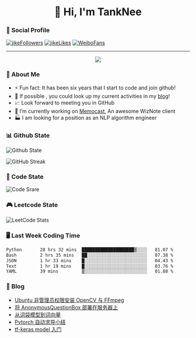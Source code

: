 
<h1 align="center">👋 Hi, I'm TankNee</h1>

### 📌 Social Profile 

[![jikeFollowers](https://img.shields.io/badge/dynamic/json?color=%23FFE411&label=JikeFollowers&query=%24.data.totalSubs&url=https%3A%2F%2Fapi.spencerwoo.com%2Fsubstats%2F%3Fsource%3DjikeFollower%26queryKey%3Dd25cf3f3-f6e6-4427-b418-51ba06cf26e9)](https://m.okjike.com)
[![jikeLikes](https://img.shields.io/badge/dynamic/json?color=%23FFE411&label=JikeLikes&query=%24.data.totalSubs&url=https%3A%2F%2Fapi.spencerwoo.com%2Fsubstats%2F%3Fsource%3DjikeLiked%26queryKey%3Dd25cf3f3-f6e6-4427-b418-51ba06cf26e9)](https://m.okjike.com)
[![WeiboFans](https://img.shields.io/badge/dynamic/json?color=%23E6162D&label=WeiboFollowers&query=%24.data.totalSubs&url=https%3A%2F%2Fapi.spencerwoo.com%2Fsubstats%2F%3Fsource%3Dweibo%26queryKey%3D5201023153)](https://www.weibo.com)

---

<a href="https://github.com/linonetwo">
    <p align="center">
        <img src="https://github-profile-trophy.vercel.app/?username=TankNee&column=7"/>
    </p>
</a>

### 👦 About Me 

-  ⚡  Fun fact: It has been six years that I start to code and join github!
- 🎉 If possible , you could look up my current activities in my [blog](https://www.tanknee.cn)!
- 📈 Look forward to meeting you in GitHub
- 🔭 I’m currently working on [Memocast](https://github.com/TankNee/Memocast), An awesome WizNote client
- 🏭 I am looking for a position as an NLP algorithm engineer

### 📊 Github State

![Github State](https://github-readme-stats.vercel.app/api?username=TankNee&show_icons=true&hide_border=true)

![GitHub Streak](https://github-readme-streak-stats.herokuapp.com/?user=TankNee)

### 📶 Code State

![Code Srare](https://github-readme-stats.vercel.app/api/top-langs/?username=TankNee&layout=compact&hide_border=true&title_color=a0a9af)

### 🎮 Leetcode State

![LeetCode Stats](https://leetcard.jacoblin.cool/TankNee?theme=nord&font=Song%20Myung&ext=heatmap&site=cn)

### 🖥 Last Week Coding Time

<!--START_SECTION:waka-->

```txt
Python       28 hrs 32 mins  ████████████████████▒░░░░   81.07 %
Bash         2 hrs 35 mins   ██░░░░░░░░░░░░░░░░░░░░░░░   07.38 %
JSON         1 hr 33 mins    █░░░░░░░░░░░░░░░░░░░░░░░░   04.43 %
Text         1 hr 19 mins    █░░░░░░░░░░░░░░░░░░░░░░░░   03.76 %
YAML         39 mins         ▒░░░░░░░░░░░░░░░░░░░░░░░░   01.88 %
```

<!--END_SECTION:waka-->

### 📕 Blog

<!-- BLOG-POST-LIST:START -->
- [Ubuntu 非管理员权限安装 OpenCV 与 FFmpeg](https://www.tanknee.cn/2023/11/29/opencv-ffmpeg)
- [将 AnonymousQuestionBox 部署在服务器上](https://www.tanknee.cn/2023/03/03/17)
- [从词袋模型到词向量](https://www.tanknee.cn/2023/01/01/word-bag-vector)
- [Pytorch 自动求导小结](https://www.tanknee.cn/2022/10/08/15)
- [tf-keras model 入门](https://www.tanknee.cn/2022/09/10/tf-keras-model-beginner)
<!-- BLOG-POST-LIST:END -->
